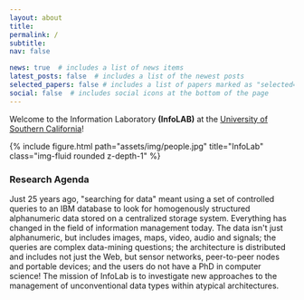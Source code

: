 ```yaml
---
layout: about
title:
permalink: /
subtitle: 
nav: false

news: true  # includes a list of news items
latest_posts: false  # includes a list of the newest posts
selected_papers: false # includes a list of papers marked as "selected={true}"
social: false  # includes social icons at the bottom of the page
---
```


Welcome to the Information Laboratory <b>(InfoLAB)</b> at the [University of Southern California](usc.edu)!

<div class="row">
    <div class="col-sm mt-3 mt-md-0" style="margin-bottom: 20px;">
        {% include figure.html path="assets/img/people.jpg" title="InfoLab" class="img-fluid rounded z-depth-1" %}
    </div>
</div>
<div class="caption">
</div>

### Research Agenda

Just 25 years ago, "searching for data" meant using a set of controlled queries to an IBM database to look for homogenously structured alphanumeric data stored on a centralized storage system. Everything has changed in the field of information management today. The data isn't just alphanumeric, but includes images, maps, video, audio and signals; the queries are complex data-mining questions; the architecture is distributed and includes not just the Web, but sensor networks, peer-to-peer nodes and portable devices; and the users do not have a PhD in computer science! The mission of InfoLab is to investigate new approaches to the management of unconventional data types within atypical architectures.

